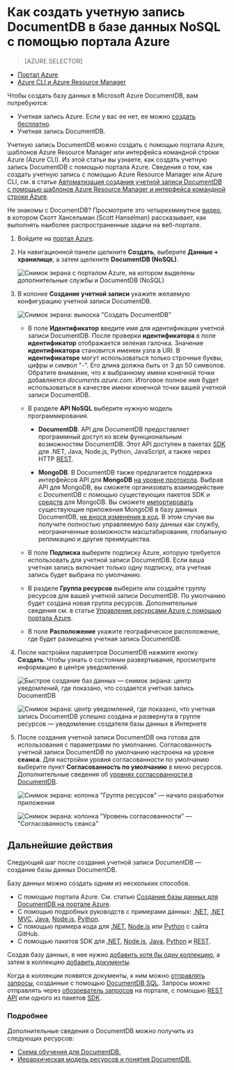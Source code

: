 <properties
	pageTitle="Как создать учетную запись DocumentDB | Microsoft Azure"
	description="Создайте базу данных NoSQL в Azure DocumentDB. Следуя приведенным в статье инструкциям, вы создадите учетную запись DocumentDB и начнете создавать собственную высокопроизводительную глобально масштабируемую базу данных NoSQL." 
	keywords="создание базы данных"
	services="documentdb"
	documentationCenter=""
	authors="mimig1"
	manager="jhubbard"
	editor="monicar"/>

<tags
	ms.service="documentdb"
	ms.workload="data-services"
	ms.tgt_pltfrm="na"
	ms.devlang="na"
	ms.topic="get-started-article"
	ms.date="09/12/2016"
	ms.author="mimig"/>

# Как создать учетную запись DocumentDB в базе данных NoSQL с помощью портала Azure

> [AZURE.SELECTOR]
- [Портал Azure](documentdb-create-account.md)
- [Azure CLI и Azure Resource Manager](documentdb-automation-resource-manager-cli.md)

Чтобы создать базу данных в Microsoft Azure DocumentDB, вам потребуются:

- Учетная запись Azure. Если у вас ее нет, ее можно [создать бесплатно](https://azure.microsoft.com/free).
- Учетная запись DocumentDB.

Учетную запись DocumentDB можно создать с помощью портала Azure, шаблонов Azure Resource Manager или интерфейса командной строки Azure (Azure CLI). Из этой статьи вы узнаете, как создать учетную запись DocumentDB с помощью портала Azure. Сведения о том, как создать учетную запись с помощью Azure Resource Manager или Azure CLI, см. в статье [Автоматизация создания учетной записи DocumentDB с помощью шаблонов Azure Resource Manager и интерфейса командной строки Azure](documentdb-automation-resource-manager-cli.md).

Не знакомы с DocumentDB? Просмотрите это четырехминутное [видео](https://azure.microsoft.com/documentation/videos/create-documentdb-on-azure/), в котором Скотт Хансельман (Scott Hanselman) рассказывает, как выполнять наиболее распространенные задачи на веб-портале.

1.	Войдите на [портал Azure](https://portal.azure.com/).
2.	На навигационной панели щелкните **Создать**, выберите **Данные + хранилище**, а затем щелкните **DocumentDB (NoSQL)**.

	![Снимок экрана с порталом Azure, на котором выделены дополнительные службы и DocumentDB (NoSQL)](./media/documentdb-create-account/create-nosql-db-databases-json-tutorial-1.png)

3. В колонке **Создание учетной записи** укажите желаемую конфигурацию учетной записи DocumentDB.

	![Снимок экрана: выноска "Создать DocumentDB"](./media/documentdb-create-account/create-nosql-db-databases-json-tutorial-2.png)

	- В поле **Идентификатор** введите имя для идентификации учетной записи DocumentDB. После проверки **идентификатора** в поле **идентификатор** отображается зеленая галочка. Значение **идентификатора** становится именем узла в URI. В **идентификаторе** могут использоваться только строчные буквы, цифры и символ "-". Его длина должна быть от 3 до 50 символов. Обратите внимание, что к выбранному имени конечной точки добавляется *documents.azure.com*. Итоговое полное имя будет использоваться в качестве имени конечной точки вашей учетной записи DocumentDB.

    - В разделе **API NoSQL** выберите нужную модель программирования.
        - **DocumentDB**. API для DocumentDB предоставляет программный доступ ко всем функциональным возможностям DocumentDB. Этот API доступен в пакетах [SDK](documentdb-sdk-dotnet.md) для .NET, Java, Node.js, Python, JavaScript, а также через HTTP [REST](https://msdn.microsoft.com/library/azure/dn781481.aspx).
       
        - **MongoDB**. В DocumentDB также предлагается поддержка интерфейсов API для **MongoDB** [на уровне протокола](documentdb-protocol-mongodb.md). Выбрав API для MongoDB, вы сможете организовать взаимодействие с DocumentDB с помощью существующих пакетов SDK и [средств](documentdb-mongodb-mongochef.md) для MongoDB. Вы сможете [импортировать](documentdb-import-data.md) существующие приложения MongoDB в базу данных DocumentDB, [не внося изменения в код](documentdb-connect-mongodb-account.md). В этом случае вы получите полностью управляемую базу данных как службу, неограниченные возможности масштабирования, глобальную репликацию и другие преимущества.

	- В поле **Подписка** выберите подписку Azure, которую требуется использовать для учетной записи DocumentDB. Если ваша учетная запись включает только одну подписку, эта учетная запись будет выбрана по умолчанию.

	- В разделе **Группа ресурсов** выберите или создайте группу ресурсов для вашей учетной записи DocumentDB. По умолчанию будет создана новая группа ресурсов. Дополнительные сведения см. в статье [Управление ресурсами Azure с помощью портала Azure](../articles/azure-portal/resource-group-portal.md).

	- В поле **Расположение** укажите географическое расположение, где будет размещена учетная запись DocumentDB.

4.	После настройки параметров DocumentDB нажмите кнопку **Создать**. Чтобы узнать о состоянии развертывания, просмотрите информацию в центре уведомлений.

	![Быстрое создание баз данных — снимок экрана: центр уведомлений, где показано, что создается учетная запись DocumentDB](./media/documentdb-create-account/create-nosql-db-databases-json-tutorial-4.png)

	![Снимок экрана: центр уведомлений, где показано, что учетная запись DocumentDB успешно создана и развернута в группе ресурсов — уведомление создателя базы данных в Интернете](./media/documentdb-create-account/create-nosql-db-databases-json-tutorial-5.png)

5.	После создания учетной записи DocumentDB она готова для использования с параметрами по умолчанию. Согласованность учетной записи DocumentDB по умолчанию настроена на уровне **сеанса**. Для настройки уровня согласованности по умолчанию выберите пункт **Согласованность по умолчанию** в меню ресурсов. Дополнительные сведения об [уровнях согласованности в DocumentDB](documentdb-consistency-levels.md).

    ![Снимок экрана: колонка "Группа ресурсов" — начало разработки приложения](./media/documentdb-create-account/create-nosql-db-databases-json-tutorial-6.png)

    ![Снимок экрана: колонка "Уровень согласованности" — "Согласованность сеанса"](./media/documentdb-create-account/create-nosql-db-databases-json-tutorial-7.png)

[How to: Create a DocumentDB account]: #Howto
[Next steps]: #NextSteps
[documentdb-manage]: ../articles/documentdb/documentdb-manage.md


## Дальнейшие действия

Следующий шаг после создания учетной записи DocumentDB — создание базы данных DocumentDB.

Базу данных можно создать одним из нескольких способов.

- С помощью портала Azure. См. статью [Создание базы данных для DocumentDB на портале Azure](documentdb-create-database.md).
- С помощью подробных руководств с примерами данных: [.NET](documentdb-get-started.md), [.NET MVC](documentdb-dotnet-application.md), [Java](documentdb-java-application.md), [Node.js](documentdb-nodejs-application.md), [Python](documentdb-python-application.md).
- С помощью примера кода для [.NET](documentdb-dotnet-samples.md#database-examples), [Node.js](documentdb-nodejs-samples.md#database-examples) или [Python](documentdb-python-samples.md#database-examples) с сайта GitHub.
- С помощью пакетов SDK для [.NET](documentdb-sdk-dotnet.md), [Node.js](documentdb-sdk-node.md), [Java](documentdb-sdk-java.md), [Python](documentdb-sdk-python.md) и [REST](https://msdn.microsoft.com/library/azure/mt489072.aspx).

Создав базу данных, в нее нужно [добавить хотя бы одну коллекцию](documentdb-create-collection.md), а затем в коллекцию [добавить документы](documentdb-view-json-document-explorer.md).

Когда в коллекции появятся документы, к ним можно [отправлять запросы](documentdb-sql-query.md#executing-queries), созданные с помощью [DocumentDB SQL](documentdb-sql-query.md). Запросы можно отправлять через [обозреватель запросов](documentdb-query-collections-query-explorer.md) на портале, с помощью [REST API](https://msdn.microsoft.com/library/azure/dn781481.aspx) или одного из пакетов [SDK](documentdb-sdk-dotnet.md).

### Подробнее

Дополнительные сведения о DocumentDB можно получить из следующих ресурсов:

-	[Схема обучения для DocumentDB.](https://azure.microsoft.com/documentation/learning-paths/documentdb/)
-	[Иерархическая модель ресурсов и понятия DocumentDB.](documentdb-resources.md)

<!---HONumber=AcomDC_1005_2016-->